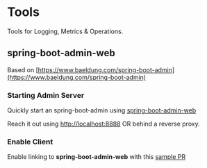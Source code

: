 # Tools

Tools for Logging, Metrics & Operations.

## spring-boot-admin-web

Based on [https://www.baeldung.com/spring-boot-admin](https://www.baeldung.com/spring-boot-admin)

### Starting Admin Server

Quickly start an spring-boot-admin using [spring-boot-admin-web](tools/spring-boot-admin-web)

Reach it out using [http://localhost:8888](http://localhost:8888) OR behind a reverse proxy.


### Enable Client

Enable linking to **spring-boot-admin-web** with this [sample PR](https://github.com/frtu/log-platform/commit/10b09b64ddd9164e6ad3651589b000f9bc69acb4)